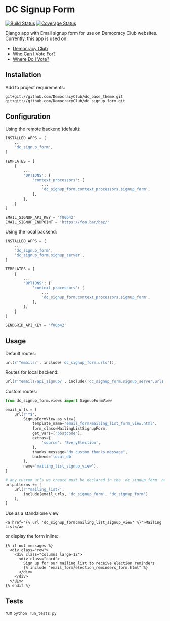 # DC Signup Form

[![Build Status](https://travis-ci.org/DemocracyClub/dc_signup_form.svg?branch=master)](https://travis-ci.org/DemocracyClub/dc_signup_form)
[![Coverage Status](https://coveralls.io/repos/github/DemocracyClub/dc_signup_form/badge.svg?branch=master)](https://coveralls.io/github/DemocracyClub/dc_signup_form?branch=master)

Django app with Email signup form for use on Democracy Club websites. Currently, this app is used on: 
* [Democracy Club](https://democracyclub.org.uk)
* [Who Can I Vote For?](https://whocanivotefor.co.uk)
* [Where Do I Vote?](https://wheredoivote.co.uk)


## Installation

Add to project requirements:

```
git+git://github.com/DemocracyClub/dc_base_theme.git
git+git://github.com/DemocracyClub/dc_signup_form.git
```

## Configuration

Using the remote backend (default):

```python
INSTALLED_APPS = [
    ...
    'dc_signup_form',
]

TEMPLATES = [
    {
        ...
        'OPTIONS': {
            'context_processors': [
                ...
                'dc_signup_form.context_processors.signup_form',
            ],
        },
    }
]

EMAIL_SIGNUP_API_KEY = 'f00b42'
EMAIL_SIGNUP_ENDPOINT = 'https://foo.bar/baz/'
```

Using the local backend:

```python
INSTALLED_APPS = [
    ...
    'dc_signup_form',
    'dc_signup_form.signup_server',
]

TEMPLATES = [
    {
        ...
        'OPTIONS': {
            'context_processors': [
                ...
                'dc_signup_form.context_processors.signup_form',
            ],
        },
    }
]

SENDGRID_API_KEY = 'f00b42'
```

## Usage

Default routes:

```python
url(r'^emails/', include('dc_signup_form.urls')),
```

Routes for local backend:
```python
url(r'^emails/api_signup/', include('dc_signup_form.signup_server.urls')),
```

Custom routes:

```python
from dc_signup_form.views import SignupFormView

email_urls = [
    url(r'^$',
        SignupFormView.as_view(
            template_name='email_form/mailing_list_form_view.html',
            form_class=MailingListSignupForm,
            get_vars=['postcode'],
            extras={
                'source': 'EveryElection',
            },
            thanks_message="My custom thanks message",
            backend='local_db'
        ),
        name='mailing_list_signup_view'),
]

# any custom urls we create must be declared in the 'dc_signup_form' namespace
urlpatterns += [
    url(r'^mailing_list/',
        include(email_urls, 'dc_signup_form', 'dc_signup_form')
    ),
]
```

Use as a standalone view

```django
<a href="{% url 'dc_signup_form:mailing_list_signup_view' %}">Mailing List</a>
```


or display the form inline:

```django
{% if not messages %}
  <div class="row">
    <div class="columns large-12">
      <div class="card">
        Sign up for our mailing list to receive election reminders
        {% include "email_form/election_reminders_form.html" %}
      </div>
    </div>
  </div>
{% endif %}
```

## Tests

run ```python run_tests.py```


